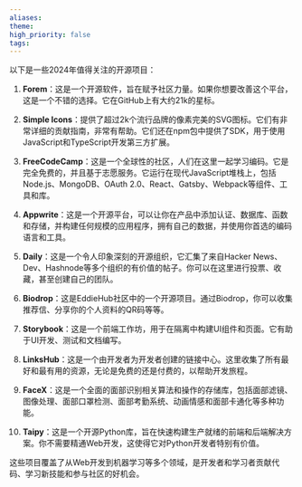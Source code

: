 ```yaml
---
aliases: 
theme: 
high_priority: false
tags:
---
```

以下是一些2024年值得关注的开源项目：

1. **Forem**：这是一个开源软件，旨在赋予社区力量。如果你想要改善这个平台，这是一个不错的选择。它在GitHub上有大约21k的星标。
    
2. **Simple Icons**：提供了超过2k个流行品牌的像素完美的SVG图标。它们有非常详细的贡献指南，非常有帮助。它们还在npm包中提供了SDK，用于使用JavaScript和TypeScript开发第三方扩展。
    
3. **FreeCodeCamp**：这是一个全球性的社区，人们在这里一起学习编码。它是完全免费的，并且基于志愿服务。它运行在现代JavaScript堆栈上，包括Node.js、MongoDB、OAuth 2.0、React、Gatsby、Webpack等组件、工具和库。
    
4. **Appwrite**：这是一个开源平台，可以让你在产品中添加认证、数据库、函数和存储，并构建任何规模的应用程序，拥有自己的数据，并使用你首选的编码语言和工具。
    
5. **Daily**：这是一个令人印象深刻的开源组织，它汇集了来自Hacker News、Dev、Hashnode等多个组织的有价值的帖子。你可以在这里进行投票、收藏，甚至创建自己的团队。
    
6. **Biodrop**：这是EddieHub社区中的一个开源项目。通过Biodrop，你可以收集推荐信、分享你的个人资料的QR码等等。
    
7. **Storybook**：这是一个前端工作坊，用于在隔离中构建UI组件和页面。它有助于UI开发、测试和文档编写。
    
8. **LinksHub**：这是一个由开发者为开发者创建的链接中心。这里收集了所有最好和最有用的资源，无论是免费的还是付费的，以帮助开发旅程。
    
9. **FaceX**：这是一个全面的面部识别相关算法和操作的存储库，包括面部滤镜、图像处理、面部口罩检测、面部考勤系统、动画情感和面部卡通化等多种功能。
    
10. **Taipy**：这是一个开源Python库，旨在快速构建生产就绪的前端和后端解决方案。你不需要精通Web开发，这使得它对Python开发者特别有价值。
    

这些项目覆盖了从Web开发到机器学习等多个领域，是开发者和学习者贡献代码、学习新技能和参与社区的好机会。